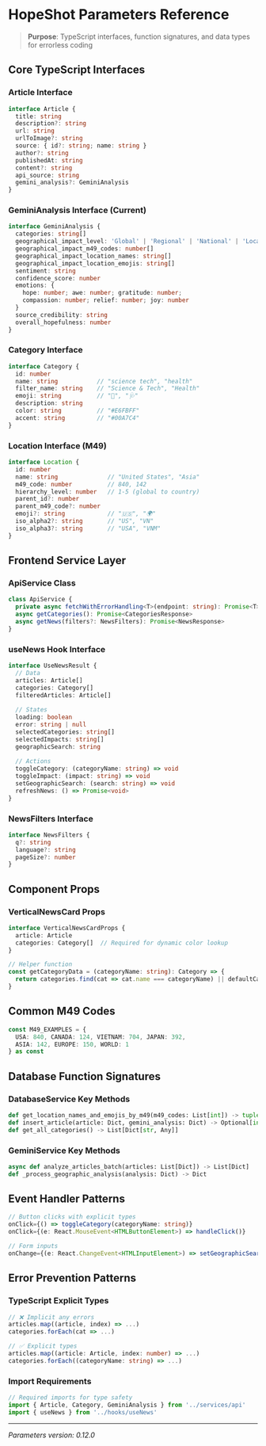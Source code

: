 # HopeShot Parameters Reference

> **Purpose**: TypeScript interfaces, function signatures, and data types for errorless coding

## Core TypeScript Interfaces

### Article Interface
```typescript
interface Article {
  title: string
  description?: string
  url: string
  urlToImage?: string
  source: { id?: string; name: string }
  author?: string
  publishedAt: string
  content?: string
  api_source: string
  gemini_analysis?: GeminiAnalysis
}
```

### GeminiAnalysis Interface (Current)
```typescript
interface GeminiAnalysis {
  categories: string[]
  geographical_impact_level: 'Global' | 'Regional' | 'National' | 'Local'
  geographical_impact_m49_codes: number[]
  geographical_impact_location_names: string[]
  geographical_impact_location_emojis: string[]
  sentiment: string
  confidence_score: number
  emotions: {
    hope: number; awe: number; gratitude: number;
    compassion: number; relief: number; joy: number
  }
  source_credibility: string
  overall_hopefulness: number
}
```

### Category Interface
```typescript
interface Category {
  id: number
  name: string           // "science tech", "health"
  filter_name: string    // "Science & Tech", "Health"
  emoji: string          // "🔬", "🩺"
  description: string
  color: string          // "#E6FBFF"
  accent: string         // "#00A7C4"
}
```

### Location Interface (M49)
```typescript
interface Location {
  id: number
  name: string              // "United States", "Asia"
  m49_code: number          // 840, 142
  hierarchy_level: number   // 1-5 (global to country)
  parent_id?: number
  parent_m49_code?: number
  emoji?: string            // "🇺🇸", "🌍"
  iso_alpha2?: string       // "US", "VN"
  iso_alpha3?: string       // "USA", "VNM"
}
```

## Frontend Service Layer

### ApiService Class
```typescript
class ApiService {
  private async fetchWithErrorHandling<T>(endpoint: string): Promise<T>
  async getCategories(): Promise<CategoriesResponse>
  async getNews(filters?: NewsFilters): Promise<NewsResponse>
}
```

### useNews Hook Interface
```typescript
interface UseNewsResult {
  // Data
  articles: Article[]
  categories: Category[]
  filteredArticles: Article[]
  
  // States
  loading: boolean
  error: string | null
  selectedCategories: string[]
  selectedImpacts: string[]
  geographicSearch: string
  
  // Actions
  toggleCategory: (categoryName: string) => void
  toggleImpact: (impact: string) => void
  setGeographicSearch: (search: string) => void
  refreshNews: () => Promise<void>
}
```

### NewsFilters Interface
```typescript
interface NewsFilters {
  q?: string
  language?: string
  pageSize?: number
}
```

## Component Props

### VerticalNewsCard Props
```typescript
interface VerticalNewsCardProps {
  article: Article
  categories: Category[]  // Required for dynamic color lookup
}

// Helper function
const getCategoryData = (categoryName: string): Category => {
  return categories.find(cat => cat.name === categoryName) || defaultCategory
}
```

## Common M49 Codes
```typescript
const M49_EXAMPLES = {
  USA: 840, CANADA: 124, VIETNAM: 704, JAPAN: 392,
  ASIA: 142, EUROPE: 150, WORLD: 1
} as const
```

## Database Function Signatures

### DatabaseService Key Methods
```python
def get_location_names_and_emojis_by_m49(m49_codes: List[int]) -> tuple[List[str], List[str]]
def insert_article(article: Dict, gemini_analysis: Dict) -> Optional[int]
def get_all_categories() -> List[Dict[str, Any]]
```

### GeminiService Key Methods
```python
async def analyze_articles_batch(articles: List[Dict]) -> List[Dict]
def _process_geographic_analysis(analysis: Dict) -> Dict
```

## Event Handler Patterns
```typescript
// Button clicks with explicit types
onClick={() => toggleCategory(categoryName: string)}
onClick={(e: React.MouseEvent<HTMLButtonElement>) => handleClick()}

// Form inputs
onChange={(e: React.ChangeEvent<HTMLInputElement>) => setGeographicSearch(e.target.value)}
```

## Error Prevention Patterns

### TypeScript Explicit Types
```typescript
// ❌ Implicit any errors
articles.map((article, index) => ...)
categories.forEach(cat => ...)

// ✅ Explicit types
articles.map((article: Article, index: number) => ...)
categories.forEach((categoryName: string) => ...)
```

### Import Requirements
```typescript
// Required imports for type safety
import { Article, Category, GeminiAnalysis } from '../services/api'
import { useNews } from '../hooks/useNews'
```

---
*Parameters version: 0.12.0*